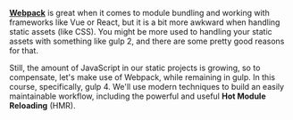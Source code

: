 [//]: # "content/Open Source/Gulpwebpack.MD"
[**Webpack**](https://webpack.github.io/) is great when it comes to module bundling and working with frameworks like Vue or React, but it is a bit more awkward when handling static assets (like CSS). You might be more used to handling your static assets with something like gulp 2, and there are some pretty good reasons for that. 

Still, the amount of JavaScript in our static projects is growing, so to compensate, let's make use of Webpack, while remaining in gulp. In this course, specifically, gulp 4. We'll use modern techniques to build an easily maintainable workflow, including the powerful and useful **Hot Module Reloading** (HMR).
